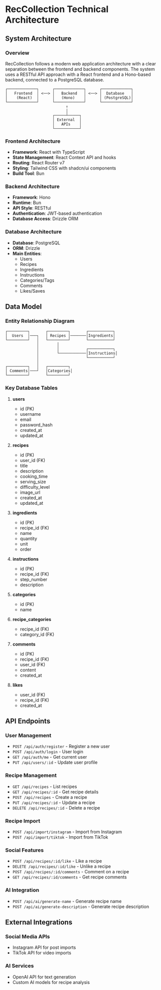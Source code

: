 # RecCollection Technical Architecture

## System Architecture

### Overview
RecCollection follows a modern web application architecture with a clear separation between the frontend and backend components. The system uses a RESTful API approach with a React frontend and a Hono-based backend, connected to a PostgreSQL database.

```
┌─────────────┐      ┌─────────────┐      ┌─────────────┐
│   Frontend  │ <──> │   Backend   │ <──> │  Database   │
│    (React)  │      │   (Hono)    │      │ (PostgreSQL)│
└─────────────┘      └─────────────┘      └─────────────┘
                           ↑
                           │
                     ┌─────┴─────┐
                     │ External  │
                     │   APIs    │
                     └───────────┘
```

### Frontend Architecture
- **Framework**: React with TypeScript
- **State Management**: React Context API and hooks
- **Routing**: React Router v7
- **Styling**: Tailwind CSS with shadcn/ui components
- **Build Tool**: Bun

### Backend Architecture
- **Framework**: Hono
- **Runtime**: Bun
- **API Style**: RESTful
- **Authentication**: JWT-based authentication
- **Database Access**: Drizzle ORM

### Database Architecture
- **Database**: PostgreSQL
- **ORM**: Drizzle
- **Main Entities**:
  - Users
  - Recipes
  - Ingredients
  - Instructions
  - Categories/Tags
  - Comments
  - Likes/Saves

## Data Model

### Entity Relationship Diagram
```
┌─────────┐       ┌─────────┐       ┌───────────┐
│  Users  │───┐   │ Recipes │───────│Ingredients│
└─────────┘   │   └─────────┘       └───────────┘
              │        │
              │        │            ┌───────────┐
              │        └────────────│Instructions│
              │                     └───────────┘
              │
┌─────────┐   │   ┌─────────┐
│ Comments│───┘   │Categories│
└─────────┘       └─────────┘
```

### Key Database Tables
1. **users**
   - id (PK)
   - username
   - email
   - password_hash
   - created_at
   - updated_at

2. **recipes**
   - id (PK)
   - user_id (FK)
   - title
   - description
   - cooking_time
   - serving_size
   - difficulty_level
   - image_url
   - created_at
   - updated_at

3. **ingredients**
   - id (PK)
   - recipe_id (FK)
   - name
   - quantity
   - unit
   - order

4. **instructions**
   - id (PK)
   - recipe_id (FK)
   - step_number
   - description

5. **categories**
   - id (PK)
   - name

6. **recipe_categories**
   - recipe_id (FK)
   - category_id (FK)

7. **comments**
   - id (PK)
   - recipe_id (FK)
   - user_id (FK)
   - content
   - created_at

8. **likes**
   - user_id (FK)
   - recipe_id (FK)
   - created_at

## API Endpoints

### User Management
- `POST /api/auth/register` - Register a new user
- `POST /api/auth/login` - User login
- `GET /api/auth/me` - Get current user
- `PUT /api/users/:id` - Update user profile

### Recipe Management
- `GET /api/recipes` - List recipes
- `GET /api/recipes/:id` - Get recipe details
- `POST /api/recipes` - Create a recipe
- `PUT /api/recipes/:id` - Update a recipe
- `DELETE /api/recipes/:id` - Delete a recipe

### Recipe Import
- `POST /api/import/instagram` - Import from Instagram
- `POST /api/import/tiktok` - Import from TikTok

### Social Features
- `POST /api/recipes/:id/like` - Like a recipe
- `DELETE /api/recipes/:id/like` - Unlike a recipe
- `POST /api/recipes/:id/comments` - Comment on a recipe
- `GET /api/recipes/:id/comments` - Get recipe comments

### AI Integration
- `POST /api/ai/generate-name` - Generate recipe name
- `POST /api/ai/generate-description` - Generate recipe description

## External Integrations

### Social Media APIs
- Instagram API for post imports
- TikTok API for video imports

### AI Services
- OpenAI API for text generation
- Custom AI models for recipe analysis
